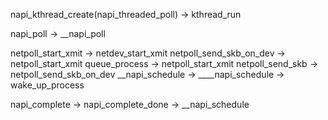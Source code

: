 
napi_kthread_create(napi_threaded_poll) -> kthread_run

napi_poll -> __napi_poll

netpoll_start_xmit -> netdev_start_xmit
netpoll_send_skb_on_dev -> netpoll_start_xmit
queue_process -> netpoll_start_xmit
netpoll_send_skb -> netpoll_send_skb_on_dev
__napi_schedule -> ____napi_schedule -> wake_up_process

napi_complete -> napi_complete_done -> __napi_schedule
